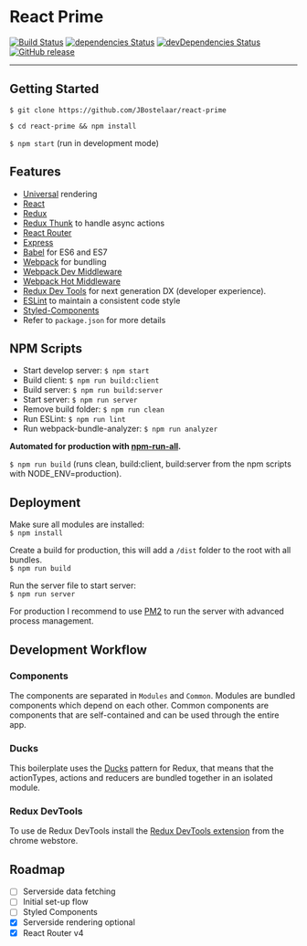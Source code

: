# React Prime
[![Build Status](https://travis-ci.org/JBostelaar/react-prime.svg?branch=master)](https://travis-ci.org/JBostelaar/react-prime)
[![dependencies Status](https://david-dm.org/jbostelaar/react-prime/status.svg)](https://david-dm.org/jbostelaar/react-prime)
[![devDependencies Status](https://david-dm.org/jbostelaar/react-prime/dev-status.svg)](https://david-dm.org/jbostelaar/react-prime?type=dev)
[![GitHub release](https://img.shields.io/github/release/jbostelaar/react-prime.svg)](https://github.com/JBostelaar/react-prime)

---

## Getting Started
`$ git clone https://github.com/JBostelaar/react-prime`

`$ cd react-prime && npm install`

`$ npm start` (run in development mode)

## Features
* [Universal](https://medium.com/@mjackson/universal-javascript-4761051b7ae9) rendering
* [React](https://github.com/facebook/react)
* [Redux](https://github.com/rackt/redux)
* [Redux Thunk](https://github.com/gaearon/redux-thunk) to handle async actions
* [React Router](https://github.com/rackt/react-router)
* [Express](http://expressjs.com)
* [Babel](http://babeljs.io) for ES6 and ES7
* [Webpack](http://webpack.github.io) for bundling
* [Webpack Dev Middleware](http://webpack.github.io/docs/webpack-dev-middleware.html)
* [Webpack Hot Middleware](https://github.com/glenjamin/webpack-hot-middleware)
* [Redux Dev Tools](https://github.com/gaearon/redux-devtools) for next generation DX (developer experience).
* [ESLint](http://eslint.org) to maintain a consistent code style
* [Styled-Components](https://www.styled-components.com)
* Refer to `package.json` for more details

## NPM Scripts
* Start develop server: `$ npm start`
* Build client: `$ npm run build:client`
* Build server: `$ npm run build:server`
* Start server: `$ npm run server`
* Remove build folder: `$ npm run clean`
* Run ESLint: `$ npm run lint`
* Run webpack-bundle-analyzer: `$ npm run analyzer`

**Automated for production with [npm-run-all](https://github.com/mysticatea/npm-run-all).**

`$ npm run build` (runs clean, build:client, build:server from the npm scripts with NODE_ENV=production).

## Deployment
Make sure all modules are installed:  
`$ npm install`

Create a build for production, this will add a `/dist` folder to the root with all bundles.  
`$ npm run build`

Run the server file to start server:  
`$ npm run server`

For production I recommend to use [PM2](http://pm2.keymetrics.io/) to run the server with advanced process management.

## Development Workflow
### Components
The components are separated in `Modules` and `Common`. Modules are bundled components which depend on each other. Common components are components that are self-contained and can be used through the entire app.

### Ducks
This boilerplate uses the [Ducks](https://github.com/erikras/ducks-modular-redux) pattern for Redux, that means that the actionTypes, actions and reducers are bundled together in an isolated module.

### Redux DevTools
To use de Redux DevTools install the [Redux DevTools extension](https://chrome.google.com/webstore/detail/redux-devtools/lmhkpmbekcpmknklioeibfkpmmfibljd) from the chrome webstore.

## Roadmap
- [ ] Serverside data fetching
- [ ] Initial set-up flow
- [ ] Styled Components
- [x] Serverside rendering optional
- [x] React Router v4
